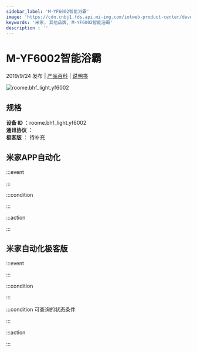 ```yaml
---
sidebar_label: 'M-YF6002智能浴霸'
image: 'https://cdn.cnbj1.fds.api.mi-img.com/iotweb-product-center/developer_156275405748466swHH3Q.png?GalaxyAccessKeyId=AKVGLQWBOVIRQ3XLEW&amp;amp;amp;amp;amp;Expires=9223372036854775807&amp;amp;amp;amp;amp;Signature=gp3TSiXDseKQHksV4XNnKtXKYmw='
keywords: '米家, 其他品牌, M-YF6002智能浴霸'
description : ''
---
```

# M-YF6002智能浴霸

2019/9/24 发布 | [产品百科](https://home.mi.com/webapp/content/baike/product/index.html?model=roome.bhf_light.yf6002/) | [说明书](https://home.mi.com/views/introduction.html?model=roome.bhf_light.yf6002&region=cn)

![roome.bhf_light.yf6002](https://cdn.cnbj1.fds.api.mi-img.com/iotweb-product-center/developer_156275405748466swHH3Q.png?GalaxyAccessKeyId=AKVGLQWBOVIRQ3XLEW&amp;amp;amp;amp;amp;Expires=9223372036854775807&amp;amp;amp;amp;amp;Signature=gp3TSiXDseKQHksV4XNnKtXKYmw=)

## 规格  
> 
**设备 ID** ：roome.bhf_light.yf6002  
**通讯协议** ：  
**极客版**  ： 待补充 


## 米家APP自动化  

:::event  

:::

:::condition  

:::

:::action   

:::

## 米家自动化极客版  

:::event  

:::

:::condition  

:::

:::condition 可查询的状态条件  

:::

:::action  

:::

        
